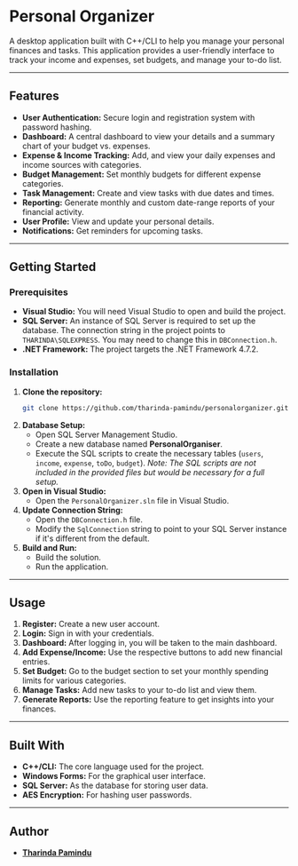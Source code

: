 # Personal Organizer

A desktop application built with C++/CLI to help you manage your personal finances and tasks. This application provides a user-friendly interface to track your income and expenses, set budgets, and manage your to-do list.

-----

## Features

  * **User Authentication:** Secure login and registration system with password hashing.
  * **Dashboard:** A central dashboard to view your details and a summary chart of your budget vs. expenses.
  * **Expense & Income Tracking:** Add, and view your daily expenses and income sources with categories.
  * **Budget Management:** Set monthly budgets for different expense categories.
  * **Task Management:** Create and view tasks with due dates and times.
  * **Reporting:** Generate monthly and custom date-range reports of your financial activity.
  * **User Profile:** View and update your personal details.
  * **Notifications:** Get reminders for upcoming tasks.

-----

## Getting Started

### Prerequisites

  * **Visual Studio:** You will need Visual Studio to open and build the project.
  * **SQL Server:** An instance of SQL Server is required to set up the database. The connection string in the project points to `THARINDA\SQLEXPRESS`. You may need to change this in `DBConnection.h`.
  * **.NET Framework:** The project targets the .NET Framework 4.7.2.

### Installation

1.  **Clone the repository:**
    ```sh
    git clone https://github.com/tharinda-pamindu/personalorganizer.git
    ```
2.  **Database Setup:**
      * Open SQL Server Management Studio.
      * Create a new database named **PersonalOrganiser**.
      * Execute the SQL scripts to create the necessary tables (`users`, `income`, `expense`, `toDo`, `budget`). *Note: The SQL scripts are not included in the provided files but would be necessary for a full setup.*
3.  **Open in Visual Studio:**
      * Open the `PersonalOrganizer.sln` file in Visual Studio.
4.  **Update Connection String:**
      * Open the `DBConnection.h` file.
      * Modify the `SqlConnection` string to point to your SQL Server instance if it's different from the default.
5.  **Build and Run:**
      * Build the solution.
      * Run the application.

-----

## Usage

1.  **Register:** Create a new user account.
2.  **Login:** Sign in with your credentials.
3.  **Dashboard:** After logging in, you will be taken to the main dashboard.
4.  **Add Expense/Income:** Use the respective buttons to add new financial entries.
5.  **Set Budget:** Go to the budget section to set your monthly spending limits for various categories.
6.  **Manage Tasks:** Add new tasks to your to-do list and view them.
7.  **Generate Reports:** Use the reporting feature to get insights into your finances.

-----

## Built With

  * **C++/CLI:** The core language used for the project.
  * **Windows Forms:** For the graphical user interface.
  * **SQL Server:** As the database for storing user data.
  * **AES Encryption:** For hashing user passwords.

-----

## Author

  *  [**Tharinda Pamindu**](https://github.com/your-username)

